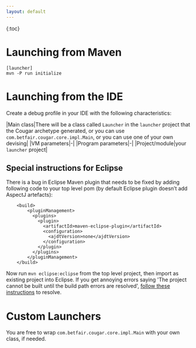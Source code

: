 ```yaml
---
layout: default
---
```

{:toc}

# Launching from Maven

```
[launcher]
mvn -P run initialize
```

# Launching from the IDE

Create a debug profile in your IDE with the following characteristics:

|Main class|There will be a class called ```Launcher``` in the ```launcher``` project that the Cougar archetype generated, or you can use ```com.betfair.cougar.core.impl.Main```, or you can use one of your own devising|
|VM parameters|-|
|Program parameters|-|
|Project/module|your ```launcher``` project|

## Special instructions for Eclipse

There is a bug in Eclipse Maven plugin that needs to be fixed by adding following code to your top level pom (by default Eclipse plugin doesn’t add AspectJ artefacts):

```
    <build>
        <pluginManagement>
          <plugins>
            <plugin>
              <artifactId>maven-eclipse-plugin</artifactId>
              <configuration>
                <ajdtVersion>none</ajdtVersion>
              </configuration>
            </plugin>
          </plugins>
        </pluginManagement>
    </build>
```

Now run ```mvn eclipse:eclipse``` from the top level project, then import as existing project into Eclipse.  If you get annoying errors saying 'The project cannot be built until the build path errors are resolved', [follow these instructions](http://www.scottdstrader.com/blog/ether_archives/000921.html) to resolve.

# Custom Launchers

You are free to wrap ```com.betfair.cougar.core.impl.Main``` with your own class, if needed.
